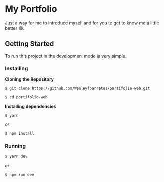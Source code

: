 # My Portfolio

Just a way for me to introduce myself and for you to get to know me a little better 😄.

## Getting Started

To run this project in the development mode is very simple.

### Installing

**Cloning the Repository**

```
$ git clone https://github.com/Wesleyfbarretos/portifolio-web.git

$ cd portifolio-web
```

**Installing dependencies**

```
$ yarn
```

_or_

```
$ npm install
```

### Running

```
$ yarn dev
```

_or_

```
$ npm run dev
```
